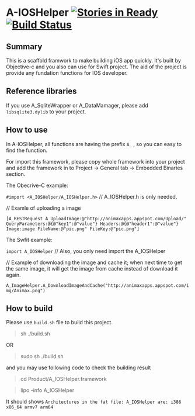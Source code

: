 A-IOSHelper [![Stories in Ready](https://badge.waffle.io/animaxx/a-ioshelper.svg?label=ready&title=Ready)](http://waffle.io/animaxx/a-ioshelper)  [![Build Status](https://travis-ci.org/Animaxx/A-IOSHelper.svg?branch=master)](https://travis-ci.org/Animaxx/A-IOSHelper)
===========

## Summary
This is a scaffold framwork to make building iOS app quickly. It's built by Objective-c and you also can use for Swift project. The aid of the project is provide any fundation functions for IOS developer. 

## Reference libraries
If you use A_SqliteWrapper or A_DataMamager, please add `libsqlite3.dylib` to your project.

## How to use
In A-IOSHelper, all functions are having the prefix `A_` , so you can easy to find the function.

For import this framework, please copy whole framework into your project and add the framework in to Project -> General tab -> Embedded Binaries section.

The Obecrive-C example:

`#import <A_IOSHelper/A_IOSHelper.h>` // A_IOSHelper.h is only needed. 

// Examle of uploading a image

`[A_RESTRequest A_UploadImage:@"http://animaxapps.appspot.com/Upload/" QueryParameters:@{@"key1":@"value"} Headers:@{@"header1":@"value"} Image:image FileName:@"pic.png" FileKey:@"pic.png"]`

The Swfit example:

`import A_IOSHelper` // Also, you only need import the A_IOSHelper

// Example of downloading the image and cache it; when next time to get the same image, it will get the image from cache instead of download it again.

`A_ImageHelper.A_DownloadImageAndCache("http://animaxapps.appspot.com/img/Animax.png")`


## How to build 
Please use `build.sh` file to build this project.
> sh ./build.sh

OR
> sudo sh ./build.sh

and you may use following code to check the building result 
> cd Product/A_IOSHelper.framework

> lipo -info A_IOSHelper

It should shows `Architectures in the fat file: A_IOSHelper are: i386 x86_64 armv7 arm64`

